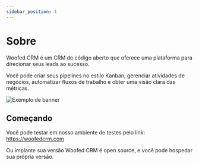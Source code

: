 ```yaml
---
sidebar_position: 1
---
```


# Sobre

Woofed CRM é um CRM de código aberto que oferece uma plataforma para direcionar seus leads ao sucesso.

Você pode criar seus pipelines no estilo Kanban, gerenciar atividades de negócios, automatizar fluxos de trabalho e obter uma visão clara das métricas.

![Exemplo de banner](./../../../../static/img/woofed-intro.png)

## Começando

Você pode testar em nosso ambiente de testes pelo link:
https://woofedcrm.com

Ou implante sua versão
Woofed CRM é open source, e você pode hospedar sua própria versão.
